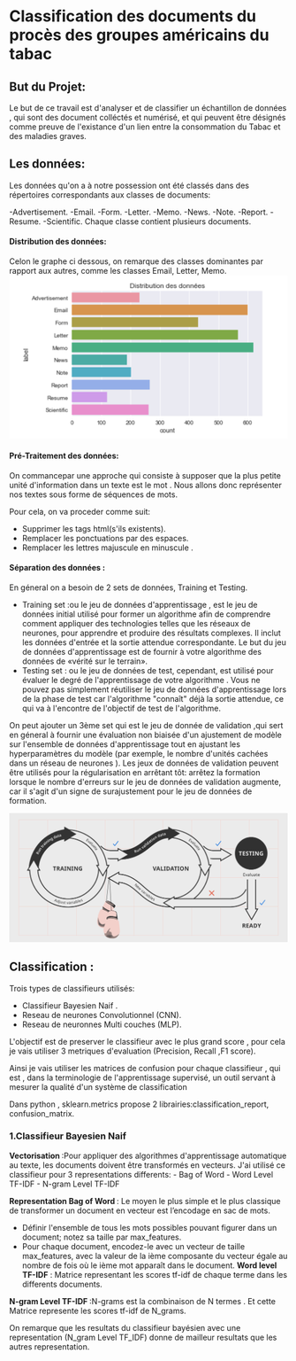 # Classification des documents du procès des groupes américains du tabac

## But du Projet:
<p>
	Le but de ce travail est d'analyser et de classifier un échantillon de données , qui sont des document colléctés et numérisé, et qui peuvent être désignés comme preuve de l'existance d'un lien entre la consommation du Tabac et des maladies graves.
</p>


## Les données:
Les données qu'on a à notre possession ont été classés dans des répertoires correspondants aux classes de documents:

-Advertisement.
-Email.
-Form.
-Letter.
-Memo.
-News.
-Note.
-Report.
-Resume.
-Scientific. 
Chaque classe contient plusieurs documents.


#### Distribution des données:
Celon le graphe ci dessous, on remarque des classes dominantes par rapport aux autres, comme les classes Email, Letter, Memo.
![source](/img/distribution_donnees.PNG)

#### Pré-Traitement des données:

On commancepar une approche qui consiste à supposer que la plus petite unité d'information dans un texte est le mot . Nous allons donc représenter nos textes sous forme de séquences de mots.</br>

Pour cela, on va proceder comme suit:
    
- Supprimer les tags html(s'ils existents).
- Remplacer les ponctuations par des espaces.
- Remplacer les lettres majuscule en minuscule . 


#### Séparation des données :

En géneral on a besoin de 2 sets de données, Training et Testing.
	
- Training set :ou le jeu de données d'apprentissage , est le jeu de données initial utilisé pour former un algorithme afin de comprendre comment appliquer des technologies telles que les réseaux de neurones, pour apprendre et produire des résultats complexes. Il inclut les données d'entrée et la sortie attendue correspondante. Le but du jeu de données d'apprentissage est de fournir à votre algorithme des données de «vérité sur le terrain».
- Testing set : ou le jeu de données de test, cependant, est utilisé pour évaluer le degré de l'apprentissage de votre algorithme . Vous ne pouvez pas simplement réutiliser le jeu de données d'apprentissage lors de la phase de test car l'algorithme "connaît" déjà la sortie attendue, ce qui va à l'encontre de l'objectif de test de l'algorithme.

On peut ajouter un 3ème set qui est le jeu de donnée de validation ,qui sert en géneral à fournir une évaluation non biaisée d'un ajustement de modèle sur l'ensemble de données d'apprentissage tout en ajustant les hyperparamètres du modèle (par exemple, le nombre d'unités cachées dans un réseau de neurones ). Les jeux de données de validation peuvent être utilisés pour la régularisation en arrêtant tôt: arrêtez la formation lorsque le nombre d'erreurs sur le jeu de données de validation augmente, car il s'agit d'un signe de surajustement pour le jeu de données de formation.

![source](/img/Separation_donnees.png)

## Classification :

Trois types de classifieurs utilisés:

- Classifieur Bayesien Naif .
- Reseau de neurones Convolutionnel (CNN).
- Reseau de neuronnes Multi couches (MLP).

L'objectif est de preserver le classifieur avec le plus grand score , pour cela je vais utiliser 3 metriques d'evaluation (Precision, Recall ,F1 score).

Ainsi je vais utiliser les matrices de confusion pour chaque classifieur , qui est , dans la terminologie de l'apprentissage supervisé, un outil servant à mesurer la qualité d'un système de classification

Dans python , sklearn.metrics propose 2 librairies:classification_report, confusion_matrix.


### 1.Classifieur Bayesien Naif

<strong>Vectorisation </strong>:Pour appliquer des algorithmes d'apprentissage automatique au texte, les documents doivent être transformés en vecteurs.
J'ai utilisé ce classifieur pour 3 representations differents:
	- Bag of Word
	- Word Level TF-IDF
	- N-gram Level TF-IDF

<strong>Representation Bag of Word </strong>: Le moyen le plus simple et le plus classique de transformer un document en vecteur est l’encodage en sac de mots.

- Définir l'ensemble de tous les mots possibles pouvant figurer dans un document; notez sa taille par max_features.
- Pour chaque document, encodez-le avec un vecteur de taille max_features, avec la valeur de la ième composante du vecteur égale au nombre de fois où le ième mot apparaît dans le document.
<strong>Word level TF-IDF</strong> : Matrice representant les scores tf-idf de chaque terme dans les differents documents.

<strong>N-gram Level TF-IDF </strong>:N-grams est la combinaison de N termes . Et cette Matrice represente les scores tf-idf de N_grams.

On remarque que les resultats du classifieur bayésien avec une representation (N_gram Level TF_IDF) donne de mailleur resultats que les autres representation.
